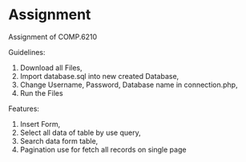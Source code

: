# Assignment
Assignment of COMP.6210

Guidelines:
   1. Download all Files,
   2. Import database.sql into new created Database,
   3. Change Username, Password, Database name in connection.php,
   4. Run the Files

Features:
  1. Insert Form,
  2. Select all data of table by use query,
  3. Search data form table,
  4. Pagination use for fetch all records on single page

